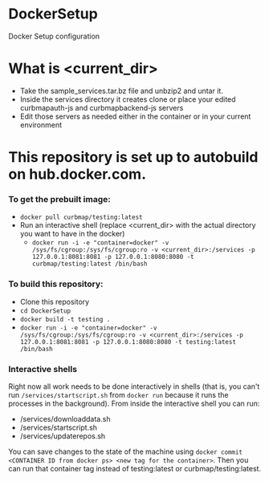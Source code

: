 # DockerSetup
Docker Setup configuration
# What is <current_dir>
- Take the sample_services.tar.bz file and unbzip2 and untar it. 
- Inside the services directory it creates clone or place your edited curbmapauth-js and curbmapbackend-js servers
- Edit those servers as needed either in the container or in your current environment

# This repository is set up to autobuild on hub.docker.com. 
### To get the prebuilt image:
- ```docker pull curbmap/testing:latest```
- Run an interactive shell (replace <current_dir> with the actual directory you want to have in the docker)
    - ```docker run -i -e "container=docker" -v /sys/fs/cgroup:/sys/fs/cgroup:ro -v <current_dir>:/services -p 127.0.0.1:8081:8081 -p 127.0.0.1:8080:8080 -t curbmap/testing:latest /bin/bash```

### To build this repository:
- Clone this repository
- ```cd DockerSetup```
- ```docker build -t testing .```
- ```docker run -i -e "container=docker" -v /sys/fs/cgroup:/sys/fs/cgroup:ro -v <current_dir>:/services -p 127.0.0.1:8081:8081 -p 127.0.0.1:8080:8080 -t testing:latest /bin/bash```

### Interactive shells
Right now all work needs to be done interactively in shells (that is, you can't run ```/services/startscript.sh``` from ```docker run``` because it runs the processes in the background). From inside the interactive shell you can run:
- /services/downloaddata.sh
- /services/startscript.sh
- /services/updaterepos.sh

You can save changes to the state of the machine using ```docker commit <CONTAINER ID from docker ps> <new tag for the container>```. Then you can run that container tag instead of testing:latest or curbmap/testing:latest.
